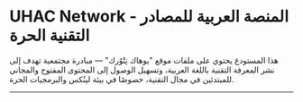 # UHAC Network - المنصة العربية للمصادر التقنية الحرة

هذا المستودع يحتوي على ملفات موقع "يوهاك نِتْوُرك" — مبادرة مجتمعية تهدف إلى نشر المعرفة التقنية باللغة العربية، وتسهيل الوصول إلى المحتوى المفتوح والمجاني للمبتدئين في مجال التقنية، خصوصًا في بيئة لينُكس والبرمجيات الحرة.

---
